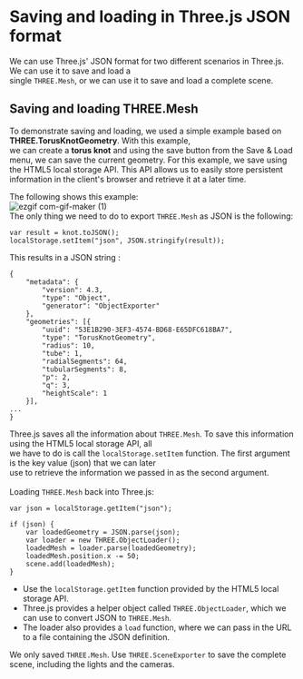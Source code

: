 # Saving and loading in Three.js JSON format
We can use Three.js' JSON format for two different scenarios in Three.js. We can use it to save and load a <br>
single `THREE.Mesh`, or we can use it to save and load a complete scene.

## Saving and loading THREE.Mesh
To demonstrate saving and loading, we used a simple example based on **THREE.TorusKnotGeometry**. With this example, <br>
we can create a **torus knot** and using the save button from the Save & Load menu, we can save the current geometry. For this example, we save using the HTML5 local storage API. This API allows us to easily store persistent information in the client's browser and retrieve it at a later time. <br>

The following shows this example: <br>
![ezgif com-gif-maker (1)](https://user-images.githubusercontent.com/75240358/139702862-f9d5ebca-a397-41c4-a523-70959b275fac.gif)  
The only thing we need to do to export `THREE.Mesh` as JSON is the following: 
```
var result = knot.toJSON();
localStorage.setItem("json", JSON.stringify(result));
```
This results in a JSON string :
```
{
    "metadata": {   
        "version": 4.3,
        "type": "Object",
        "generator": "ObjectExporter"
    },  
    "geometries": [{
        "uuid": "53E1B290-3EF3-4574-BD68-E65DFC618BA7",
        "type": "TorusKnotGeometry",
        "radius": 10,
        "tube": 1,
        "radialSegments": 64,
        "tubularSegments": 8,
        "p": 2,
        "q": 3,
        "heightScale": 1
    }],
...
}
```
Three.js saves all the information about `THREE.Mesh`. To save this information using the HTML5 local storage API, all <br>
we have to do is call the `localStorage.setItem` function. The first argument is the key value (json) that we can later <br>
use to retrieve the information we passed in as the second argument. <br><br>
Loading `THREE.Mesh` back into Three.js:
```
var json = localStorage.getItem("json");

if (json) {
    var loadedGeometry = JSON.parse(json);
    var loader = new THREE.ObjectLoader();
    loadedMesh = loader.parse(loadedGeometry);
    loadedMesh.position.x -= 50;
    scene.add(loadedMesh);
}
```
- Use the `localStorage.getItem` function provided by the HTML5 local storage API.
- Three.js provides a helper object called `THREE.ObjectLoader`, which we can use to convert JSON to `THREE.Mesh`.
- The loader also provides a `load` function, where we can pass in the URL to a file containing the JSON definition.  

We only saved `THREE.Mesh`. Use `THREE.SceneExporter` to save the complete scene, including the lights and the cameras. 
